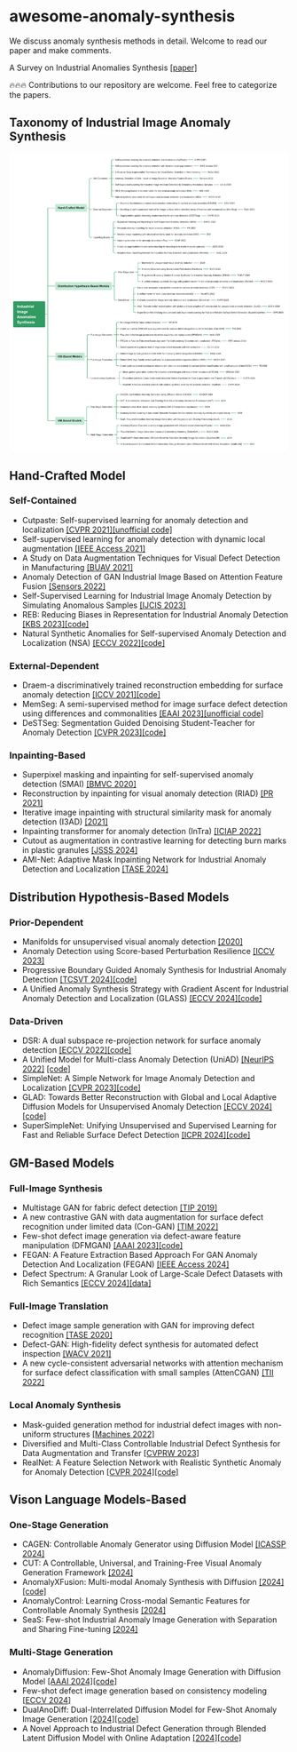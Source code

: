 # awesome-anomaly-synthesis

We discuss anomaly synthesis methods in detail. Welcome to read our paper and make comments.

A Survey on Industrial Anomalies Synthesis [[paper]](https://arxiv.org/abs/2502.16412)

🔥🔥🔥 Contributions to our repository are welcome. Feel free to categorize the papers.

## Taxonomy of Industrial Image Anomaly Synthesis
![Taxonomy](https://github.com/M-3LAB/awesome-anomaly-synthesis/blob/main/paper_tree.png)

## Hand-Crafted Model
### Self-Contained
+ Cutpaste: Self-supervised learning for anomaly detection and localization [[CVPR 2021]](http://arxiv.org/pdf/2104.04015)[[unofficial code]](https://github.com/Runinho/pytorch-cutpaste)
+ Self-supervised learning for anomaly detection with dynamic local augmentation [[IEEE Access 2021]](https://ieeexplore.ieee.org/ielx7/6287639/6514899/09597511.pdf)
+ A Study on Data Augmentation Techniques for Visual Defect Detection in Manufacturing [[BUAV 2021]](https://library.oapen.org/bitstream/handle/20.500.12657/62433/1/978-3-662-66769-9.pdf#page=80)
+ Anomaly Detection of GAN Industrial Image Based on Attention Feature Fusion [[Sensors 2022]](https://www.mdpi.com/1424-8220/23/1/355)
+ Self-Supervised Learning for Industrial Image Anomaly Detection by Simulating Anomalous Samples [[IJCIS 2023]](https://link.springer.com/article/10.1007/s44196-023-00328-0)
+ REB: Reducing Biases in Representation for Industrial Anomaly Detection [[KBS 2023]](https://arxiv.org/abs/2308.12577)[[code]](https://github.com/ShuaiLYU/REB)
+ Natural Synthetic Anomalies for Self-supervised Anomaly Detection and Localization (NSA) [[ECCV 2022]](https://arxiv.org/pdf/2109.15222.pdf)[[code]](https://github.com/hmsch/natural-synthetic-anomalies)


### External-Dependent
+ Draem-a discriminatively trained reconstruction embedding for surface anomaly detection [[ICCV 2021]](http://arxiv.org/pdf/2108.07610)[[code]](https://github.com/vitjanz/draem)
+ MemSeg: A semi-supervised method for image surface defect detection using differences and commonalities [[EAAI 2023]](https://arxiv.org/pdf/2205.00908.pdf)[[unofficial code]](https://github.com/TooTouch/MemSeg)
+ DeSTSeg: Segmentation Guided Denoising Student-Teacher for Anomaly Detection [[CVPR 2023]](https://arxiv.org/abs/2211.11317)[[code]](https://github.com/apple/ml-destseg)

### Inpainting-Based
+ Superpixel masking and inpainting for self-supervised anomaly detection (SMAI) [[BMVC 2020]](https://www.bmvc2020-conference.com/assets/papers/0275.pdf)
+ Reconstruction by inpainting for visual anomaly detection (RIAD) [[PR 2021]](https://www.sciencedirect.com/science/article/pii/S0031320320305094/pdfft?md5=9bbe942017de1acd3a97034bc2d4a8fb&pid=1-s2.0-S0031320320305094-main.pdf)
+ Iterative image inpainting with structural similarity mask for anomaly detection (I3AD) [[2021]](https://openreview.net/pdf?id=b4ach0lGuYO)
+ Inpainting transformer for anomaly detection (InTra) [[ICIAP 2022]](https://arxiv.org/pdf/2104.13897.pdf)
+ Cutout as augmentation in contrastive learning for detecting burn marks in plastic granules [[JSSS 2024]](https://jsss.copernicus.org/articles/13/63/2024/)
+ AMI-Net: Adaptive Mask Inpainting Network for Industrial Anomaly Detection and Localization [[TASE 2024]](https://ieeexplore.ieee.org/abstract/document/10445116)

## Distribution Hypothesis-Based Models
### Prior-Dependent
+ Manifolds for unsupervised visual anomaly detection [[2020]](https://arxiv.org/abs/2006.11364)
+ Anomaly Detection using Score-based Perturbation Resilience [[ICCV 2023]](https://openaccess.thecvf.com/content/ICCV2023/papers/Shin_Anomaly_Detection_using_Score-based_Perturbation_Resilience_ICCV_2023_paper.pdf)
+ Progressive Boundary Guided Anomaly Synthesis for Industrial Anomaly Detection [[TCSVT 2024]](https://ieeexplore.ieee.org/document/10716437)[[code]](https://github.com/cqylunlun/PBAS)
+ A Unified Anomaly Synthesis Strategy with Gradient Ascent for Industrial Anomaly Detection and Localization (GLASS) [[ECCV 2024]](https://arxiv.org/abs/2407.09359)[[code]](https://github.com/cqylunlun/GLASS)

### Data-Driven
+ DSR: A dual subspace re-projection network for surface anomaly detection [[ECCV 2022]](https://arxiv.org/pdf/2208.01521.pdf)[[code]](https://github.com/VitjanZ/DSR_anomaly_detection)
+ A Unified Model for Multi-class Anomaly Detection (UniAD) [[NeurIPS 2022]](https://arxiv.org/pdf/2206.03687.pdf) [[code]](https://github.com/zhiyuanyou/UniAD)
+ SimpleNet: A Simple Network for Image Anomaly Detection and Localization [[CVPR 2023]](https://github.com/DonaldRR/SimpleNet)[[code]](https://github.com/DonaldRR/SimpleNet)
+ GLAD: Towards Better Reconstruction with Global and Local Adaptive Diffusion Models for Unsupervised Anomaly Detection [[ECCV 2024]](https://arxiv.org/abs/2406.07487)[[code]](https://github.com/hyao1/GLAD)
+ SuperSimpleNet: Unifying Unsupervised and Supervised Learning for Fast and Reliable Surface Defect Detection [[ICPR 2024]](https://arxiv.org/abs/2408.03143)[[code]](https://github.com/blaz-r/SuperSimpleNet/tree/main)


## GM-Based Models
### Full-Image Synthesis
+ Multistage GAN for fabric defect detection [[TIP 2019]](https://pubmed.ncbi.nlm.nih.gov/31870985/)
+ A new contrastive GAN with data augmentation for surface defect recognition under limited data (Con-GAN) [[TIM 2022]](https://ieeexplore.ieee.org/abstract/document/9999697/)
+ Few-shot defect image generation via defect-aware feature manipulation (DFMGAN) [[AAAI 2023]](https://arxiv.org/abs/2303.02389)[[code]](https://github.com/Ldhlwh/DFMGAN)
+ FEGAN: A Feature Extraction Based Approach For GAN Anomaly Detection And Localization (FEGAN) [[IEEE Access 2024]](https://ieeexplore.ieee.org/abstract/document/10540177/)
+ Defect Spectrum: A Granular Look of Large-Scale Defect Datasets with Rich Semantics [[ECCV 2024]](https://openreview.net/forum?id=RLhS1TrjK3)[[data]](https://github.com/EnVision-Research/Defect_Spectrum)

### Full-Image Translation
+ Defect image sample generation with GAN for improving defect recognition [[TASE 2020]](https://ieeexplore.ieee.org/stamp/stamp.jsp?tp=&arnumber=9000806)
+ Defect-GAN: High-fidelity defect synthesis for automated defect inspection [[WACV 2021]](https://dr.ntu.edu.sg/bitstream/10356/146285/2/WACV_2021_Defect_GAN__Camera_Ready_.pdf)
+ A new cycle-consistent adversarial networks with attention mechanism for surface defect classification with small samples (AttenCGAN) [[TII 2022]](https://ieeexplore.ieee.org/abstract/document/9760037/)

### Local Anomaly Synthesis
+ Mask-guided generation method for industrial defect images with non-uniform structures [[Machines 2022]](https://www.mdpi.com/2075-1702/10/12/1239)
+ Diversified and Multi-Class Controllable Industrial Defect Synthesis for Data Augmentation and Transfer [[CVPRW 2023]](https://openaccess.thecvf.com/content/CVPR2023W/VISION/html/Wei_Diversified_and_Multi-Class_Controllable_Industrial_Defect_Synthesis_for_Data_Augmentation_CVPRW_2023_paper.html)
+ RealNet: A Feature Selection Network with Realistic Synthetic Anomaly for Anomaly Detection [[CVPR 2024]](https://arxiv.org/abs/2403.05897)[[code]](https://github.com/cnulab/RealNet)

## Vison Language Models-Based
### One-Stage Generation
+ CAGEN: Controllable Anomaly Generator using Diffusion Model [[ICASSP 2024]](https://ieeexplore.ieee.org/document/10447663)
+ CUT: A Controllable, Universal, and Training-Free Visual Anomaly Generation Framework [[2024]](https://arxiv.org/abs/2406.01078)
+ AnomalyXFusion: Multi-modal Anomaly Synthesis with Diffusion [[2024]](https://arxiv.org/abs/2404.19444)[[code]](https://github.com/hujiecpp/MVTec-Caption)
+ AnomalyControl: Learning Cross-modal Semantic Features for Controllable Anomaly Synthesis [[2024]](https://arxiv.org/abs/2412.06510)
+ SeaS: Few-shot Industrial Anomaly Image Generation with Separation and Sharing Fine-tuning [[2024]](https://arxiv.org/abs/2410.14987)

### Multi-Stage Generation
+ AnomalyDiffusion: Few-Shot Anomaly Image Generation with Diffusion Model [[AAAI 2024]](https://ojs.aaai.org/index.php/AAAI/article/view/28696)[[code]](https://github.com/sjtuplayer/anomalydiffusion)
+ Few-shot defect image generation based on consistency modeling [[ECCV 2024]](https://link.springer.com/chapter/10.1007/978-3-031-73116-7_21)
+ DualAnoDiff: Dual-Interrelated Diffusion Model for Few-Shot Anomaly Image Generation [[2024]](https://arxiv.org/abs/2408.13509)[[code]](https://github.com/yinyjin/DualAnoDiff)
+ A Novel Approach to Industrial Defect Generation through Blended Latent Diffusion Model with Online Adaptation [[2024]](https://arxiv.org/abs/2402.19330)[[code]](https://github.com/GrandpaXun242/AdaBLDM)
